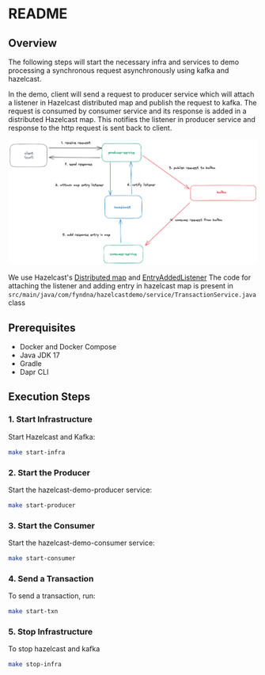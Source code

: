 # README #

## Overview

The following steps will start the necessary infra and services 
to demo processing a synchronous request asynchronously using kafka and hazelcast. 



In the demo, client will send a request to producer service which will attach a listener in Hazelcast distributed map and
publish the request to kafka. The request is consumed by consumer service and its response is added
in a distributed Hazelcast map. This notifies the listener in producer service and response to the http request is 
sent back to client.

![arch.png](arch.png)

We use Hazelcast's [Distributed map](https://docs.hazelcast.com/hazelcast/5.3/data-structures/map) and [EntryAddedListener](https://docs.hazelcast.com/imdg/4.2/events/object-events#listening-for-map-events)
The code for attaching the listener and adding entry in hazelcast map is present in `src/main/java/com/fyndna/hazelcastdemo/service/TransactionService.java` class


## Prerequisites

- Docker and Docker Compose
- Java JDK 17
- Gradle 
- Dapr CLI 

## Execution Steps

### 1. Start Infrastructure

Start Hazelcast and Kafka:

```bash
make start-infra
```


### 2. Start the Producer

Start the hazelcast-demo-producer service:
```bash
make start-producer
```

### 3. Start the Consumer

Start the hazelcast-demo-consumer service:
```bash
make start-consumer
```

### 4. Send a Transaction

To send a transaction, run:

```bash
make start-txn
```

### 5. Stop Infrastructure

To stop hazelcast and kafka

```bash
make stop-infra
```